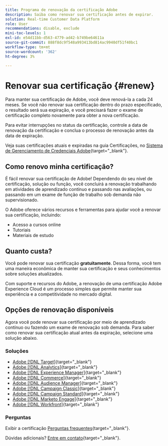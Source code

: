 ```yaml
---
title: Programa de renovação da certificação Adobe
description: Saiba como renovar sua certificação antes de expirar.
solution: Real-time Customer Data Platform
role: User
recommendations: disable, exclude
mini-toc-levels: 1
exl-id: e54d11bb-d563-4779-ad42-b749be64611a
source-git-commit: 888f8dc9f548a993413bd814ac9940df51f40bc1
workflow-type: tm+mt
source-wordcount: '362'
ht-degree: 3%

---
```


# Renovar sua certificação {#renew}

Para manter sua certificação de Adobe, você deve renová-la a cada 24 meses. Se você não renovar sua certificação dentro do prazo especificado, o resultado será sua expiração, e você precisará fazer o exame de certificação completo novamente para obter a nova certificação.

Para evitar interrupções no status da certificação, controle a data de renovação da certificação e conclua o processo de renovação antes da data de expiração.

Veja suas certificações atuais e expiradas na guia Certificações, no [Sistema de Gerenciamento de Credenciais Adobe](https://www.certmetrics.com/adobe/candidate/cert_summary.aspx){target="_blank"}.

## Como renovo minha certificação?

É fácil renovar sua certificação de Adobe! Dependendo do seu nível de certificação, solução ou função, você concluirá a renovação trabalhando em atividades de aprendizado contínuo e passando nas avaliações, ou passando em um exame de função de trabalho sob demanda não supervisionado.

O Adobe oferece vários recursos e ferramentas para ajudar você a renovar sua certificação, incluindo:

* Acesso a cursos online
* Tutoriais
* Materiais de estudo

## Quanto custa?

Você pode renovar sua certificação **gratuitamente**. Dessa forma, você tem uma maneira econômica de manter sua certificação e seus conhecimentos sobre soluções atualizados.

Com suporte e recursos do Adobe, a renovação de uma certificação Adobe Experience Cloud é um processo simples que permite manter sua experiência e a competitividade no mercado digital.

## Opções de renovação disponíveis

Agora você pode renovar sua certificação por meio de aprendizado contínuo ou fazendo um exame de renovação sob demanda. Para saber como renovar sua certificação atual antes da expiração, selecione uma solução abaixo.

### Soluções

* [Adobe [!DNL Target]](https://experienceleague.adobe.com/docs/certification/certification/technical-certifications/at/at-renew.html){target="_blank"}
* [Adobe [!DNL Analytics]](https://experienceleague.adobe.com/docs/certification/certification/technical-certifications/aa/aa-renew.html){target="_blank"}
* [Adobe [!DNL Experience Manager]](https://experienceleague.adobe.com/docs/certification/certification/technical-certifications/aem/aem-renew.html){target="_blank"}
* [Adobe [!DNL Commerce]](https://experienceleague.adobe.com/docs/certification/certification/technical-certifications/ac/ac-renew.html){target="_blank"}
* [Adobe [!DNL Audience Manager]](https://experienceleague.adobe.com/docs/certification/certification/technical-certifications/aam/aam-renew.html){target="_blank"}
* [Adobe [!DNL Campaign Classic]](https://experienceleague.adobe.com/docs/certification/certification/technical-certifications/acc/acc-renew.html){target="_blank"}
* [Adobe [!DNL Campaign Standard]](https://experienceleague.adobe.com/docs/certification/certification/technical-certifications/acs/acs-renew.html){target="_blank"}
* [Adobe [!DNL Marketo Engage]](https://experienceleague.adobe.com/docs/certification/certification/technical-certifications/ame/ame-renew.html){target="_blank"}
* [Adobe [!DNL Workfront]](https://experienceleague.adobe.com/docs/certification/program/technical-certifications/aw/aw-renew.html){target="_blank"}

### Perguntas

Exibir a certificação [Perguntas frequentes](https://experienceleague.adobe.com/docs/certification/certification/faq.html){target="_blank"}.

Dúvidas adicionais? [Entre em contato](mailto:certif@adobe.com){target="_blank"}.

